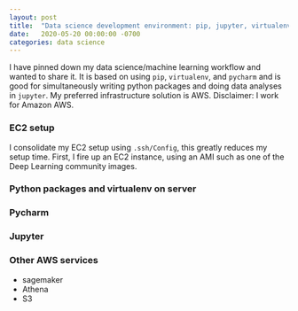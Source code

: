 ```yaml
---
layout: post
title:  "Data science development environment: pip, jupyter, virtualenv, pycharm, and AWS"
date:   2020-05-20 00:00:00 -0700
categories: data science
---
```


I have pinned down my data science/machine learning workflow and wanted to share it.  It is based on using `pip`, `virtualenv`, and `pycharm` and is good for simultaneously writing python packages and doing data analyses in `jupyter`.  My preferred infrastructure solution is AWS.  Disclaimer: I work for Amazon AWS.

### EC2 setup

I consolidate my EC2 setup using `.ssh/Config`, this greatly reduces my setup time.  First, I fire up an EC2 instance, using an AMI such as one of the Deep Learning community images.

### Python packages and virtualenv on server

### Pycharm

### Jupyter

### Other AWS services

- sagemaker
- Athena
- S3
